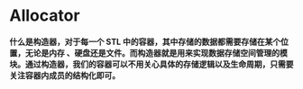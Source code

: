 # Allocator

<b>什么是构造器，对于每一个 STL 中的容器，其中存储的数据都需要存储在某个位置，无论是内存 、硬盘还是文件。而构造器就是用来实现数据存储空间管理的模块。通过构造器，我们的容器可以不用关心具体的存储逻辑以及生命周期，只需要关注容器内成员的结构化即可。</b>





